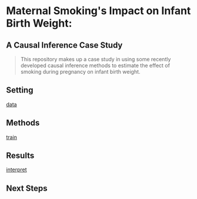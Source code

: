 # Maternal Smoking's Impact on Infant Birth Weight:
## A Causal Inference Case Study

> This repository makes up a case study in using some recently developed
> causal inference methods to estimate the effect of smoking
> during pregnancy on infant birth weight. 

## Setting
[data](https://ischeinfeld.github.io/natality/natality_data.html)

## Methods
[train](https://ischeinfeld.github.io/natality/natality_train.html)

## Results
[interpret](https://ischeinfeld.github.io/natality/natality_interpret.html)

## Next Steps
